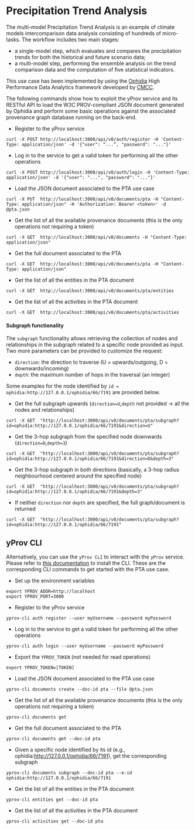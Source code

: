 # Precipitation Trend Analysis

The multi-model Precipitation Trend Analysis is an example of climate models intercomparison data analysis consisting of hundreds of micro-tasks. The workflow includes two main stages:
- a single-model step, which evaluates and compares the precipitation trends for both the historical and future scenario data;
- a multi-model step, performing the ensemble analysis on the trend comparison data and the computation of five statistical indicators. 

This use case has been implemented by using the [Ophidia](https://ophidia.cmcc.it) High Performance Data Analytics framework developed by [CMCC](https://www.cmcc.it).

The following commands show how to exploit the yProv service and its RESTful API to load the W3C PROV-compliant JSON document generated by Ophidia and perform some basic operations against the associated provenance graph database running on the back-end.

- Register to the yProv service
```
curl -X POST http://localhost:3000/api/v0/auth/register -H 'Content-Type: application/json' -d '{"user": “...”, "password": "..."}'
```

- Log in to the service to get a valid token for performing all the other operations
```
curl -X POST http://localhost:3000/api/v0/auth/login -H 'Content-Type: application/json' -d '{"user": "...", "password": "..."}'
```

- Load the JSON document associated to the PTA use case
```
curl -X PUT  http://localhost:3000/api/v0/documents/pta -H "Content-Type: application/json" -H 'Authorization: Bearer <token>' -d @pta.json
```

- Get the list of all the available provenance documents (this is the only operations not requiring a token)
```
curl -X GET  http://localhost:3000/api/v0/documents -H "Content-Type: application/json"
```
 
- Get the full document associated to the PTA
```
curl -X GET  http://localhost:3000/api/v0/documents/pta -H "Content-Type: application/json"
```

- Get the list of all the entities in the PTA document
```
curl -X GET  http://localhost:3000/api/v0/documents/pta/entities
```

- Get the list of all the activities in the PTA document
```
curl -X GET  http://localhost:3000/api/v0/documents/pta/activities
```

#### Subgraph functionality
The `subgraph` functionality allows retrieving the collection of nodes and relationships in the subgraph related to a specific node provided as input.
Two more parameters can be provided to customize the request:
- `direction`: the direction to traverse (U = upwards/outgoing, D = downwards/incoming)
- `depth`: the maximum number of hops in the traversal (an integer)

Some examples for the node identified by `id = ophidia:http://127.0.0.1/ophidia/66/7191` are provided below.

- Get the full subgraph upwards (`direction=U`,`depth` not provided -> all the nodes and relationships)
```
curl -X GET  "http://localhost:3000/api/v0/documents/pta/subgraph?id=ophidia:http://127.0.0.1/ophidia/66/7191&direction=U"
```

- Get the 3-hop subgraph from the specified node downwards (`direction=D`,`depth=3`)
```
curl -X GET  "http://localhost:3000/api/v0/documents/pta/subgraph?id=ophidia:http://127.0.0.1/ophidia/66/7191&direction=D&depth=3"
```

- Get the 3-hop subgraph in both directions (basically, a 3-hop radius neighbourhood centered around the specified node)
```
curl -X GET  "http://localhost:3000/api/v0/documents/pta/subgraph?id=ophidia:http://127.0.0.1/ophidia/66/7191&depth=3"
```

- If neither `direction` nor `depth` are specified, the full graph/document is returned
```
curl -X GET  "http://localhost:3000/api/v0/documents/pta/subgraph?id=ophidia:http://127.0.0.1/ophidia/66/7191"
```

## yProv CLI
Alternatively, you can use the `yProv CLI` to interact with the `yProv` service. Please refer to [this documentation](https://github.com/HPCI-Lab/yProv-CLI/tree/main) to install the CLI. 
These are the corresponding CLI commands to get started with the PTA use case.

- Set up the environment variables
```
export YPROV_ADDR=http://localhost
export YPROV_PORT=3000
```

- Register to the yProv service
```
yprov-cli auth register --user myUsername --password myPassword
```

- Log in to the service to get a valid token for performing all the other operations
```
yprov-cli auth login --user myUsername --password myPassword
```

- Export the `YPROV_TOKEN` (not needed for read operations)
```
export YPROV_TOKEN=[TOKEN]
```

- Load the JSON document associated to the PTA use case
```
yprov-cli documents create --doc-id pta --file @pta.json
```

- Get the list of all the available provenance documents (this is the only operations not requiring a token)
```
yprov-cli documents get
```
 
- Get the full document associated to the PTA
```
yprov-cli documents get --doc-id pta
```

- Given a specific node identified by its id (e.g., ophidia:http://127.0.0.1/ophidia/66/7191), get the corresponding subgraph
```
yprov-cli documents subgraph --doc-id pta --e-id ophidia:http://127.0.0.1/ophidia/66/7191
```

- Get the list of all the entities in the PTA document
```
yprov-cli entities get --doc-id pta
```

- Get the list of all the activities in the PTA document
```
yprov-cli activities get --doc-id pta
```

